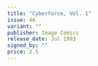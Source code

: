 ```yaml
---
title: "Cyberforce, Vol. 1"
issue: 4A
variant: ""
publisher: Image Comics
release_date: Jul 1993
signed_by: ""
price: 2.5
---
```

